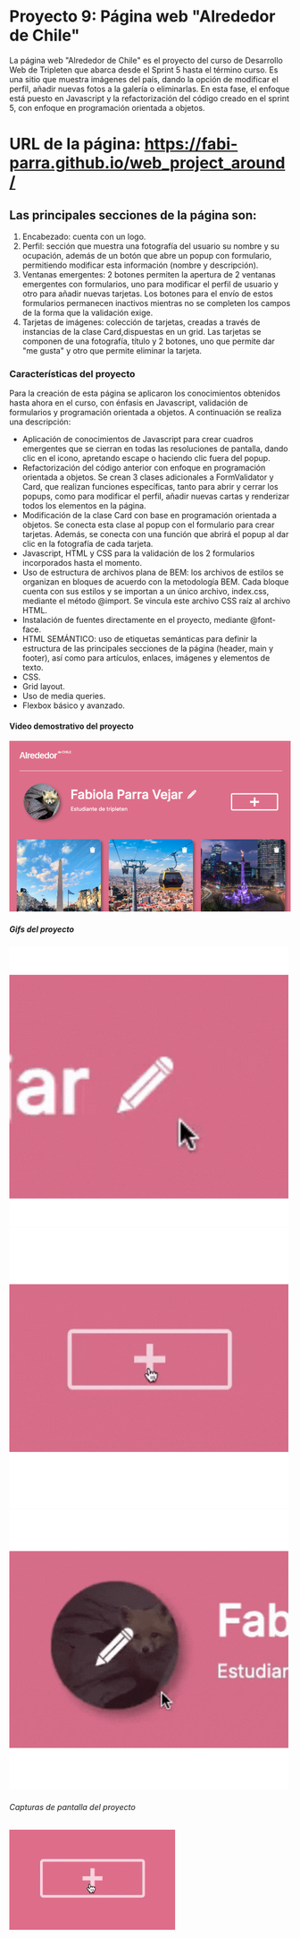 # Proyecto 9: Página web "Alrededor de Chile"

La página web "Alrededor de Chile" es el proyecto del curso de Desarrollo Web de Tripleten que abarca desde el Sprint 5 hasta el término curso. Es una sitio que muestra imágenes del país, dando la opción de modificar el perfil, añadir nuevas fotos a la galería o eliminarlas.
En esta fase, el enfoque está puesto en Javascript y la refactorización del código creado en el sprint 5, con enfoque en programación orientada a objetos.

# URL de la página: https://fabi-parra.github.io/web_project_around/

## Las principales secciones de la página son:

1. Encabezado: cuenta con un logo.
2. Perfil: sección que muestra una fotografía del usuario su nombre y su ocupación, además de un botón que abre un popup con formulario, permitiendo modificar esta información (nombre y descripción).
3. Ventanas emergentes: 2 botones permiten la apertura de 2 ventanas emergentes con formularios, uno para modificar el perfil de usuario y otro para añadir nuevas tarjetas. Los botones para el envío de estos formularios permanecen inactivos mientras no se completen los campos de la forma que la validación exige.
4. Tarjetas de imágenes: colección de tarjetas, creadas a través de instancias de la clase Card,dispuestas en un grid. Las tarjetas se componen de una fotografía, título y 2 botones, uno que permite dar "me gusta" y otro que permite eliminar la tarjeta.

### Características del proyecto

Para la creación de esta página se aplicaron los conocimientos obtenidos hasta ahora en el curso, con énfasis en Javascript, validación de formularios y programación orientada a objetos. A continuación se realiza una descripción:

- Aplicación de conocimientos de Javascript para crear cuadros emergentes que se cierran en todas las resoluciones de pantalla, dando clic en el icono, apretando escape o haciendo clic fuera del popup.
- Refactorización del código anterior con enfoque en programación orientada a objetos. Se crean 3 clases adicionales a FormValidator y Card, que realizan funciones específicas, tanto para abrir y cerrar los popups, como para modificar el perfil, añadir nuevas cartas y renderizar todos los elementos en la página.
- Modificación de la clase Card con base en programación orientada a objetos. Se conecta esta clase al popup con el formulario para crear tarjetas. Además, se conecta con una función que abrirá el popup al dar clic en la fotografía de cada tarjeta.
- Javascript, HTML y CSS para la validación de los 2 formularios incorporados hasta el momento.
- Uso de estructura de archivos plana de BEM: los archivos de estilos se organizan en bloques de acuerdo con la metodología BEM. Cada bloque cuenta con sus estilos y se importan a un único archivo, index.css, mediante el método @import. Se vincula este archivo CSS raíz al archivo HTML.
- Instalación de fuentes directamente en el proyecto, mediante @font-face.
- HTML SEMÁNTICO: uso de etiquetas semánticas para definir la estructura de las principales secciones de la página (header, main y footer), así como para artículos, enlaces, imágenes y elementos de texto.
- CSS.
- Grid layout.
- Uso de media queries.
- Flexbox básico y avanzado.

#### Video demostrativo del proyecto

[![Video demostrativo del proyecto](src/images/captura-proyecto.png)](https://youtu.be/ueAWIsuUogM)

##### Gifs del proyecto

![Botón para editar información de perfil](src/images/gif_edit-profile_button.gif)
![Botón para añadir cartas](src/images/gif_add-card_button.gif)
![Botón para cambiar avatar](src/images/gif_edit-avatar_button.gif)


###### Capturas de pantalla del proyecto

![Captura botón para añadir tarjetas](src/images/captura-add-card_button.png)



